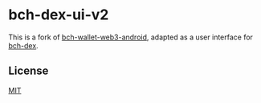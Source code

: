 # bch-dex-ui-v2
This is a fork of [bch-wallet-web3-android](https://github.com/Permissionless-Software-Foundation/bch-wallet-web3-android), adapted as a user interface for [bch-dex](https://github.com/Permissionless-Software-Foundation/bch-dex).

## License
[MIT](./LICENSE.md)

